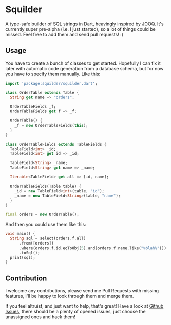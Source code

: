 # Squilder

A type-safe builder of SQL strings in Dart, heavingly inspired by [JOOQ](http://www.jooq.org/).
It's currently super pre-alpha (i.e. I just started), so a lot of things could be missed.
Feel free to add them and send pull requests! :)

## Usage

You have to create a bunch of classes to get started. Hopefully I can fix it later with automatic code generation
from a database schema, but for now you have to specify them manually. Like this:

```dart
import 'package:squilder/squilder.dart';

class OrderTable extends Table {
  String get name => "orders";

  OrderTableFields _f;
  OrderTableFields get f => _f;

  OrderTable() {
    _f = new OrderTableFields(this);
  }
}

class OrderTableFields extends TableFields {
  TableField<int> _id;
  TableField<int> get id => _id;

  TableField<String> _name;
  TableField<String> get name => _name;

  Iterable<TableField> get all => [id, name];

  OrderTableFields(Table table) {
    _id = new TableField<int>(table, "id");
    _name = new TableField<String>(table, "name");
  }
}

final orders = new OrderTable();
```

And then you could use them like this:


```dart
void main() {
  String sql = select(orders.f.all)
      .from([orders])
      .where(orders.f.id.eqToObj(5).and(orders.f.name.like("%blah%")))
      .toSql();
  print(sql);
}
```

## Contribution

I welcome any contributions, please send me Pull Requests with missing features,
I'll be happy to look through them and merge them.

If you feel altruist, and just want to help, that's great! Have a look at
[Github Issues](https://github.com/astashov/squilder/issues), there should be a plenty of opened issues,
just choose the unassigned ones and hack them!




